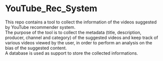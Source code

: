 # YouTube_Rec_System

This repo contains a tool to collect the information of the videos suggested by YouTube recommender system. <br>
The purpose of the tool is to collect the metadata (title, description, producer, channel and category) 
of the suggested videos and keep track of various videos viewed by the user, in order to perform an analysis on the bias of the suggested content. <br>
A database is used as support to store the collected informations.



